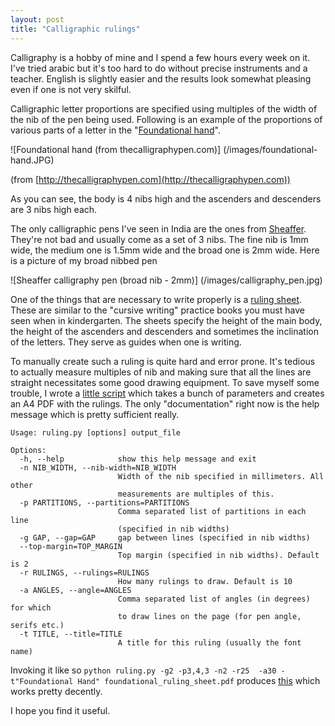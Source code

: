 ```yaml
---
layout: post
title: "Calligraphic rulings"
---
```


Calligraphy is a hobby of mine and I spend a few hours every week on
it. I've tried arabic but it's too hard to do without precise
instruments and a teacher. English is slightly easier and the results
look somewhat pleasing even if one is not very skilful. 

Calligraphic letter proportions are specified using multiples of the
width of the nib of the pen being used. Following is an example of the
proportions of various parts of a letter in the
"[Foundational hand](http://web.me.com/yukimia/Yukimi_A/Foundational_Hand.html)".

![Foundational hand (from thecalligraphypen.com)] (/images/foundational-hand.JPG) 

(from [http://thecalligraphypen.com](http://thecalligraphypen.com))

As you can see, the body is 4 nibs high and the ascenders and
descenders are 3 nibs high each. 

The only calligraphic pens I've seen in India are the ones from
[Sheaffer](http://www.sheaffer.com/calligraphy/). They're not bad and
usually come as a set of 3 nibs. The fine nib is 1mm wide, the medium
one is 1.5mm wide and the broad one is 2mm wide. Here is a picture of
my broad nibbed pen

![Sheaffer calligraphy pen (broad nib - 2mm)] (/images/calligraphy_pen.jpg) 

One of the things that are necessary to write properly is a
[ruling sheet](http://www.monkeysee.com/play/8106-ruling-the-page-for-calligraphy). These
are similar to the "cursive writing" practice books you must have seen
when in kindergarten. The sheets specify the height of the main body,
the height of the ascenders and descenders and sometimes the
inclination of the letters. They serve as guides when one is writing.

To manually create such a ruling is
quite hard and error prone. It's tedious to actually measure multiples
of nib and making sure that all the lines are straight necessitates
some good drawing equipment. To save myself some trouble, I wrote a
[little script](https://github.com/nibrahim/Calligraphic-Rulings)
which takes a bunch of parameters and creates an A4 PDF with the
rulings. The only "documentation" right now is the help message which
is pretty sufficient really. 

    Usage: ruling.py [options] output_file
    
    Options:
      -h, --help            show this help message and exit
      -n NIB_WIDTH, --nib-width=NIB_WIDTH
                            Width of the nib specified in millimeters. All other
                            measurements are multiples of this.
      -p PARTITIONS, --partitions=PARTITIONS
                            Comma separated list of partitions in each line
                            (specified in nib widths)
      -g GAP, --gap=GAP     gap between lines (specified in nib widths)
      --top-margin=TOP_MARGIN
                            Top margin (specified in nib widths). Default is 2
      -r RULINGS, --rulings=RULINGS
                            How many rulings to draw. Default is 10
      -a ANGLES, --angle=ANGLES
                            Comma separated list of angles (in degrees) for which
                            to draw lines on the page (for pen angle, serifs etc.)
      -t TITLE, --title=TITLE
                            A title for this ruling (usually the font name)

Invoking it like so `python ruling.py -g2 -p3,4,3 -n2 -r25  -a30
-t"Foundational Hand" foundational_ruling_sheet.pdf` produces
[this](/images/foundational_ruling_sheet.pdf) which works pretty
decently. 

I hope you find it useful. 
